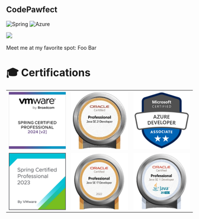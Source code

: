 
## CodePawfect

![Spring](https://img.shields.io/badge/spring-%236DB33F.svg?style=for-the-badge&logo=spring&logoColor=white)
![Azure](https://img.shields.io/badge/azure-%230072C6.svg?style=for-the-badge&logo=microsoftazure&logoColor=white)

<img src="https://readme-typing-svg.demolab.com?font=Montserrat&duration=7000&pause=1500&width=750&height=30&lines=Oracle Certified Professional Java SE +21+%26+17+%26+11+ Developer;MICROSOFT+CERTIFIED+AZURE+DEVELOPER;VMWARE+CERTIFIED+PROFESSIONAL+SPRING+DEVELOPER+2023+%26+2024" />

Meet me at my favorite spot: Foo Bar

# 🎓 Certifications
|                                |                                   |                                  | 
|:------------------------------:|:---------------------------------:|:--------------------------------:|
| ![1.png](./badges/spring2.png) |   ![2](./badges/ocp21.png)    | ![4.png](./badges/azure-dev.png) |
| ![1.png](./badges/spring.png)  | ![1.png](./badges/ocp17.png) |     ![1.png](./badges/ocp11-2.png)    |
